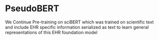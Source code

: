 # PseudoBERT
We Continue Pre-training on sciBERT which was trained on scientific text and include EHR specific information serialized as text to learn general representations of this EHR foundation model

